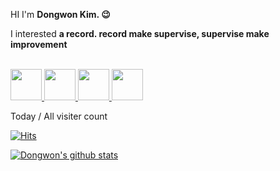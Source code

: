 HI I'm **Dongwon Kim. 😉**

I interested **a record. record make supervise, supervise make improvement**

<br>

<div>
  <a href="https://dwblog.netlify.com/" target="_blank">
    <img src="https://encrypted-tbn0.gstatic.com/images?q=tbn:ANd9GcSh9lNwRtPjVBc6YIQzocUY9PaO30H9kpM0Nw&s" height="50px">
  </a>
  <a href="https://github.com/gimdongwon" target="_blank">
    <img src="https://github.githubassets.com/assets/GitHub-Mark-ea2971cee799.png" height="50px">
  </a>
  <a href="https://medium.com/@ehddnjs8989" target="_blank">
    <img src="https://encrypted-tbn0.gstatic.com/images?q=tbn:ANd9GcTBEelmnv7lh5KotTcteNu15v5ixDDQVr3XTA&s" height="50px">
  </a>
  <a href="https://dongwon.oopy.io/" target="_blank">
    <img src="https://upload.wikimedia.org/wikipedia/commons/4/45/Notion_app_logo.png" height="50px">
  </a>
</div>

Today / All visiter count

<div>

[![Hits](https://hits.seeyoufarm.com/api/count/incr/badge.svg?url=https%3A%2F%2Fgithub.com%2Fgimdongwon&count_bg=%2379C83D&title_bg=%23555555&icon=&icon_color=%23E7E7E7&title=hits&edge_flat=false)](https://hits.seeyoufarm.com)

</div>

[![Dongwon's github stats](https://github-readme-stats.vercel.app/api?username=gimdongwon)](https://github.com/anuraghazra/github-readme-stats)

